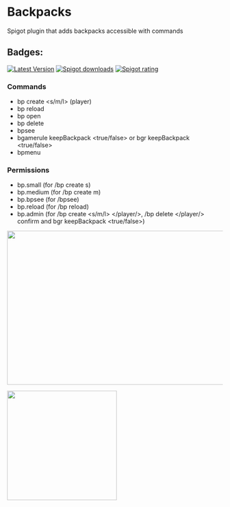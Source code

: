 # Backpacks
Spigot plugin that adds backpacks accessible with commands
## Badges:
[![Latest Version](https://img.shields.io/badge/Latest%20Version-1.4.0-brightgreen)](https://github.com/IBMESP/Backpacks/releases/latest)
<a href="https://www.spigotmc.org/resources/99840/"><img src="https://img.shields.io/spiget/downloads/99840?label=Spigot%20Downloads" alt="Spigot downloads"></a>
<a href="https://www.spigotmc.org/resources/99840/"><img src="https://img.shields.io/spiget/rating/99840?label=Spigot%20Rating" alt="Spigot rating"></a>
### Commands
- bp create <s/m/l> (player)
- bp reload
- bp open
- bp delete
- bpsee <player>
- bgamerule keepBackpack <true/false> or bgr keepBackpack <true/false>
- bpmenu
  
### Permissions
- bp.small (for /bp create s)
- bp.medium (for /bp create m)
- bp.bpsee (for /bpsee)
- bp.reload (for /bp reload)
- bp.admin (for /bp create <s/m/l> </player/>, /bp delete </player/> confirm and bgr keepBackpack <true/false>)
<p><strong><img src="https://bstats.org/signatures/bukkit/Backpacks%20-%20by%20Ib.svg" alt="" width="640" height="360" /></strong></p>
<p><strong><img src="https://i.imgur.com/Tt7Lyar.png" alt="" width="256" height="256" /></strong></p>

